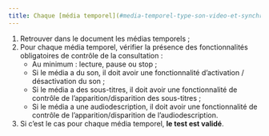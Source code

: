 ```yaml
---
title: Chaque [média temporel](#media-temporel-type-son-video-et-synchronise) a-t-il, si nécessaire, les fonctionnalités de [contrôle de sa consultation](#controle-de-la-consultation-d-un-media-temporel) ?
---
```


1. Retrouver dans le document les médias temporels ;
2. Pour chaque média temporel, vérifier la présence des fonctionnalités obligatoires de contrôle de la consultation :
   - Au minimum : lecture, pause ou stop ;
   - Si le média a du son, il doit avoir une fonctionnalité d’activation / désactivation du son ;
   - Si le média a des sous-titres, il doit avoir une fonctionnalité de contrôle de l’apparition/disparition des sous-titres ;
   - Si le média a une audiodescription, il doit avoir une fonctionnalité de contrôle de l’apparition/disparition de l’audiodescription.
3. Si c’est le cas pour chaque média temporel, **le test est validé**.

